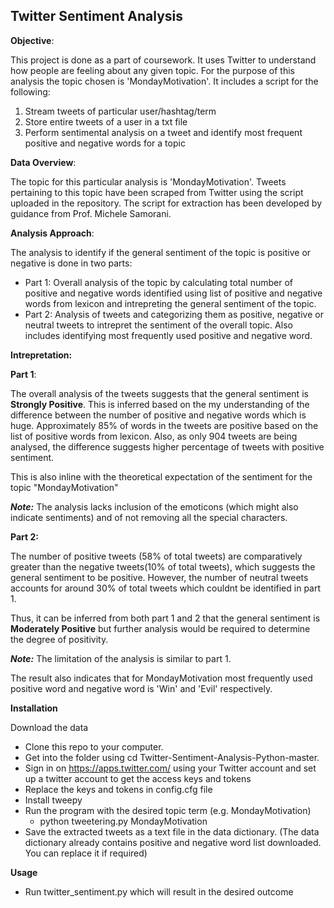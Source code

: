 
## Twitter Sentiment Analysis

__Objective__:

This project is done as a part of coursework. It uses Twitter to understand how people are feeling about any given topic. For the purpose of this analysis the topic chosen is 'MondayMotivation'. It includes a script for the following:
1. Stream tweets of particular user/hashtag/term
2. Store entire tweets of a user in a txt file
3. Perform sentimental analysis on a tweet and identify most frequent positive and negative words for a topic

__Data Overview__:

The topic for this particular analysis is 'MondayMotivation'. Tweets pertaining to this topic have been scraped from Twitter using the script uploaded in the repository. The script for extraction has been developed by guidance from Prof. Michele Samorani.

__Analysis Approach__:

The analysis to identify if the general sentiment of the topic is positive or negative is done in two parts:
* Part 1: Overall analysis of the topic by calculating total number of positive and negative words identified using list of positive and negative words from lexicon and intrepreting the general sentiment of the topic.
* Part 2: Analysis of tweets and categorizing them as positive, negative or neutral tweets to intrepret the sentiment of the overall topic. Also includes identifying most frequently used positive and negative word.

__Intrepretation:__

__Part 1__:

The overall analysis of the tweets suggests that the general sentiment is __Strongly Positive__. This is inferred based on the my understanding of the difference between the number of positive and negative words which is huge. Approximately 85% of words in the tweets are positive based on the list of positive words from lexicon. Also, as only 904 tweets are being analysed, the difference suggests higher percentage of tweets with positive sentiment.

This is also inline with the theoretical expectation of the sentiment for the topic "MondayMotivation"

___Note:___ The analysis lacks inclusion of the emoticons (which might also indicate sentiments) and of not removing all the special characters.</i></li></ul>

<b>Part 2:</b>

The number of positive tweets (58% of total tweets) are comparatively greater than the negative tweets(10% of total tweets), which suggests the general sentiment to be positive. However, the number of neutral tweets accounts for around 30% of total tweets which couldnt be identified in part 1.

Thus, it can be inferred from both part 1 and 2 that the general sentiment is <b>Moderately Positive</b> but further analysis would be required to determine the degree of positivity.

___Note:___ The limitation of the analysis is similar to part 1.

The result also indicates that for MondayMotivation most frequently used positive word and negative word is 'Win' and 'Evil' respectively.

__Installation__

Download the data

* Clone this repo to your computer.
* Get into the folder using cd Twitter-Sentiment-Analysis-Python-master.
* Sign in on https://apps.twitter.com/ using your Twitter account and set up a twitter account to get the access keys and           tokens
* Replace the keys and tokens in config.cfg file
* Install tweepy 
* Run the program with the desired topic term (e.g. MondayMotivation)
    - python tweetering.py MondayMotivation
* Save the extracted tweets as a text file in the data dictionary. (The data dictionary already contains positive and negative word list downloaded. You can replace it if required)

__Usage__

* Run twitter_sentiment.py which will result in the desired outcome
